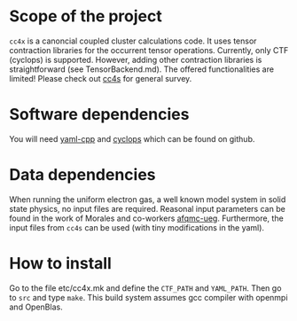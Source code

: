 # Scope of the project 

`cc4x` is a canoncial coupled cluster calculations code. It uses tensor
contraction libraries for the occurrent tensor operations. Currently, only CTF
(cyclops) is supported.  However, adding other contraction libraries is
straightforward (see TensorBackend.md). The offered functionalities are
limited! Please check out [cc4s](https://github.com/cc4s/cc4s) for general
survey. 


# Software dependencies

You will need [yaml-cpp](https://github.com/jbeder/yaml-cpp/) and
[cyclops](https://github.com/cyclops-community/ctf) which can be found on
github.

# Data dependencies

When running the uniform electron gas, a well known model system in solid state
physics, no input files are required. Reasonal input parameters can be found in
the work of Morales and co-workers
[afqmc-ueg](https://aip.scitation.org/doi/pdf/10.1063/1.5109572).  Furthermore,
the input files from `cc4s` can be used (with tiny modifications in the yaml).

# How to install

Go to the file etc/cc4x.mk and define the ```CTF_PATH``` and ```YAML_PATH```.
Then go to ```src``` and type ```make```. This build system assumes gcc
compiler with openmpi and OpenBlas.
